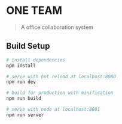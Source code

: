 # ONE TEAM

> A office collaboration system

## Build Setup

``` bash
# install dependencies
npm install

# serve with hot reload at localhost:8080
npm run dev

# build for production with minification
npm run build

# serve with node at localhost:8081
npm run server
```


